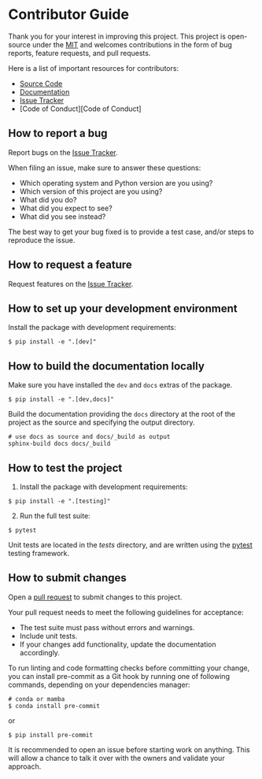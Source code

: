 # Contributor Guide

Thank you for your interest in improving this project.
This project is open-source under the [MIT][License] and
welcomes contributions in the form of bug reports, feature requests, and pull requests.

Here is a list of important resources for contributors:

- [Source Code][Source Code]
- [Documentation][Documentation]
- [Issue Tracker][Issue Tracker]
- [Code of Conduct][Code of Conduct]

[License]: https://opensource.org/licenses/MIT
[Source Code]: https://github.com/gavinmavin/calcey
[Documentation]: https://calcey.readthedocs.io/
[Issue Tracker]: https://github.com/gavinmavin/calcey/issues

## How to report a bug

Report bugs on the [Issue Tracker][Issue Tracker].

When filing an issue, make sure to answer these questions:

- Which operating system and Python version are you using?
- Which version of this project are you using?
- What did you do?
- What did you expect to see?
- What did you see instead?

The best way to get your bug fixed is to provide a test case,
and/or steps to reproduce the issue.

## How to request a feature

Request features on the [Issue Tracker][Issue Tracker].

## How to set up your development environment

Install the package with development requirements:

```console
$ pip install -e ".[dev]"
```

## How to build the documentation locally

Make sure you have installed the `dev` and `docs` extras of the package.

```console
$ pip install -e ".[dev,docs]"
```

Build the documentation providing the `docs` directory at the root of the project as the source
and specifying the output directory.

```console
# use docs as source and docs/_build as output
sphinx-build docs docs/_build
```

## How to test the project


1. Install the package with development requirements:

```console
$ pip install -e ".[testing]"
```

2. Run the full test suite:

```console
$ pytest
```


Unit tests are located in the _tests_ directory,
and are written using the [pytest][pytest] testing framework.

[pytest]: https://pytest.readthedocs.io/

## How to submit changes

Open a [pull request] to submit changes to this project.

Your pull request needs to meet the following guidelines for acceptance:

- The test suite must pass without errors and warnings.
- Include unit tests.
- If your changes add functionality, update the documentation accordingly.

To run linting and code formatting checks before committing your change, you can install pre-commit as a Git hook by running one of following commands, depending on your dependencies manager:

```console
# conda or mamba
$ conda install pre-commit
```

or

```
$ pip install pre-commit
```


It is recommended to open an issue before starting work on anything.
This will allow a chance to talk it over with the owners and validate your approach.

[pytest]: https://pytest.readthedocs.io/
[pull request]: https://github.com/gavinmavin/calcey/pulls